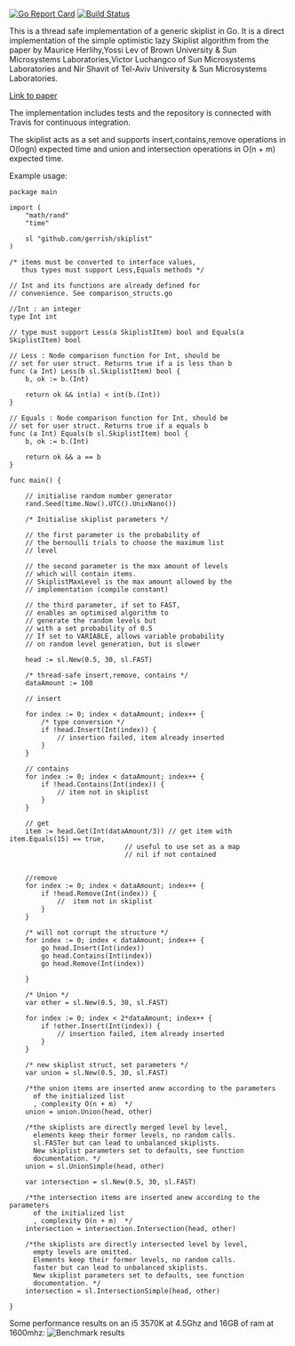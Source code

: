 [![Go Report Card](https://goreportcard.com/badge/github.com/gerrish/goskiplist)](https://goreportcard.com/report/github.com/gerrish/goskiplist)
[![Build Status](https://travis-ci.org/gerrish/goskiplist.svg?branch=master)](https://travis-ci.org/gerrish/goskiplist)

This is a thread safe implementation of a generic skiplist in Go. It is a direct implementation of the simple 
optimistic lazy Skiplist algorithm from the paper by Maurice Herlihy,Yossi Lev of Brown University & Sun Microsystems Laboratories,Victor Luchangco of Sun Microsystems Laboratories  and Nir Shavit of Tel-Aviv University & Sun Microsystems Laboratories.

[Link to paper](http://people.csail.mit.edu/shanir/publications/LazySkipList.pdf "the paper")

The implementation includes tests and the repository is connected with Travis for continuous integration.

The skiplist acts as a set and supports insert,contains,remove operations in O(logn) expected time and union and intersection operations in O(n + m) expected time. 

Example usage:
```golang
package main

import (
	"math/rand"
	"time"

	sl "github.com/gerrish/skiplist"
)

/* items must be converted to interface values,
   thus types must support Less,Equals methods */

// Int and its functions are already defined for
// convenience. See comparison_structs.go

//Int : an integer
type Int int

// type must support Less(a SkiplistItem) bool and Equals(a SkiplistItem) bool

// Less : Node comparison function for Int, should be
// set for user struct. Returns true if a is less than b
func (a Int) Less(b sl.SkiplistItem) bool {
	b, ok := b.(Int)

	return ok && int(a) < int(b.(Int))
}

// Equals : Node comparison function for Int, should be
// set for user struct. Returns true if a equals b
func (a Int) Equals(b sl.SkiplistItem) bool {
	b, ok := b.(Int)

	return ok && a == b
}

func main() {

	// initialise random number generator
	rand.Seed(time.Now().UTC().UnixNano())

	/* Initialise skiplist parameters */

	// the first parameter is the probability of
	// the bernoulli trials to choose the maximum list
	// level

	// the second parameter is the max amount of levels
	// which will contain items.
	// SkiplistMaxLevel is the max amount allowed by the
	// implementation (compile constant)

	// the third parameter, if set to FAST,
	// enables an optimised algorithm to
	// generate the random levels but
	// with a set probability of 0.5
	// If set to VARIABLE, allows variable probability
	// on random level generation, but is slower

	head := sl.New(0.5, 30, sl.FAST)

	/* thread-safe insert,remove, contains */
	dataAmount := 100

	// insert

	for index := 0; index < dataAmount; index++ {
		/* type conversion */
		if !head.Insert(Int(index)) {
			// insertion failed, item already inserted
		}
	}

	// contains
	for index := 0; index < dataAmount; index++ {
		if !head.Contains(Int(index)) {
			// item not in skiplist
		}
	}

	// get 
	item := head.Get(Int(dataAmount/3)) // get item with item.Equals(15) == true,
							 // useful to use set as a map
							 // nil if not contained
	

	//remove
	for index := 0; index < dataAmount; index++ {
		if !head.Remove(Int(index)) {
			//  item not in skiplist
		}
	}

	/* will not corrupt the structure */
	for index := 0; index < dataAmount; index++ {
		go head.Insert(Int(index))
		go head.Contains(Int(index))
		go head.Remove(Int(index))

	}

	/* Union */
	var other = sl.New(0.5, 30, sl.FAST)

	for index := 0; index < 2*dataAmount; index++ {
		if !other.Insert(Int(index)) {
			// insertion failed, item already inserted
		}
	}

	/* new skiplist struct, set parameters */
	var union = sl.New(0.5, 30, sl.FAST)

	/*the union items are inserted anew according to the parameters
	  of the initialized list
	  , complexity O(n + m)  */
	union = union.Union(head, other)

	/*the skiplists are directly merged level by level,
	  elements keep their former levels, no random calls.
	  sl.FASTer but can lead to unbalanced skiplists.
	  New skiplist parameters set to defaults, see function
	  documentation. */
	union = sl.UnionSimple(head, other)

	var intersection = sl.New(0.5, 30, sl.FAST)

	/*the intersection items are inserted anew according to the parameters
	  of the initialized list
	  , complexity O(n + m)  */
	intersection = intersection.Intersection(head, other)

	/*the skiplists are directly intersected level by level,
	  empty levels are omitted.
	  Elements keep their former levels, no random calls.
	  faster but can lead to unbalanced skiplists.
	  New skiplist parameters set to defaults, see function
	  documentation. */
	intersection = sl.IntersectionSimple(head, other)

}

```

Some performance results on an i5 3570K at 4.5Ghz and 16GB of ram at 1600mhz:
![Benchmark results](https://i.imgur.com/QyWd4ji.png)


